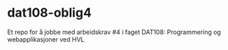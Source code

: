# dat108-oblig4
Et repo for å jobbe med arbeidskrav #4 i faget DAT108: Programmering og webapplikasjoner ved HVL
